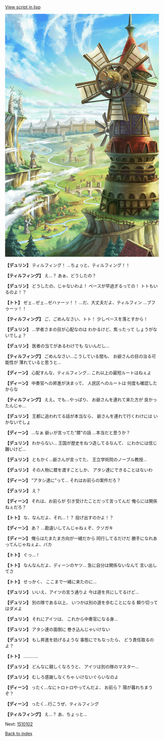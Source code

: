 [View script in lisp](../scripts/1510101.txt)

![005_Windmill.png](../images/backgrounds/005_Windmill.png)

**【デュリン】**
ティルフィング！
…ちょっと、ティルフィング！！

**【ティルフィング】**
え…？
あぁ、どうしたの？

**【デュリン】**
どうしたの、じゃないわよ！
ペースが早過ぎるっての！
トトもいるのよ！？

**【トト】**
ゼェ…ゼェ…ゼハァーッ！！
…だ、大丈夫だよ、ティルフィン
…ブフゥーッ！！

**【ティルフィング】**
ご、ごめんなさい、トト！
少しペースを落とすから！

**【デュリン】**
…学者さまの目が心配なのは
わかるけど、焦ったって
しょうがないでしょ？

**【デュリン】**
医者の当てがあるわけでも
ないんだし…

**【ティルフィング】**
ごめんなさい…こうしている間も、
お爺さんの目の治る可能性が
薄れていると思うと…

**【ディーン】**
心配すんな、ティルフィング…
これ以上の最短ルートはねぇよ

**【ディーン】**
中奏官への昇進が決まって、
人民区へのルートは
何度も確認したからな

**【ティルフィング】**
ええ。でも…やっぱり、
お爺さんを連れて来た方が
良かったんじゃ…

**【デュリン】**
王都に追われてる話が本当なら、
爺さんを連れて行くわけには
いかないでしょ

**【ディーン】**
…なぁ
爺ぃが言ってた“暦”の話
…本当だと思うか？

**【デュリン】**
わからない…
王国が歴史をねつ造してるなんて、
にわかには信じ難いけど…

**【デュリン】**
ともかく…爺さんが言ってた、
王立学術院のノーブル教授…

**【デュリン】**
その人物に暦を渡すことしか、
アタシ達にできることはないわ

**【ディーン】**
“アタシ達に”って…
それはお前らの案件だろ？

**【デュリン】**
え？

**【ディーン】**
それは、お前らが
引き受けたことだって言ってんだ
俺らには関係ねぇだろ？

**【トト】**
な、なんだよ、それ…！？
投げ出すのかよ！？

**【ディーン】**
あ？
…勘違いしてんじゃねぇぞ、クソガキ

**【ディーン】**
俺らはたまたま方向が一緒だから
同行してるだけだ
勝手になれあってんじゃねぇよ、バカ

**【トト】**
ぐっ…！

**【トト】**
なんなんだよ、ディーンのヤツ…
急に自分は関係ないなんて
言い出してさ

**【トト】**
せっかく、
ここまで一緒に来たのに…

**【デュリン】**
いいえ、アイツの言う通りよ
今は道を共にしてるけど…

**【デュリン】**
別の隊である以上、
いつかは別の道を歩むことになる
頼り切ってはダメよ

**【デュリン】**
それにアイツは、
これから中奏官になる身…

**【デュリン】**
アタシ達の面倒に
巻き込んじゃいけない

**【デュリン】**
もし昇進を妨げるような
事態にでもなったら、
どう責任取るのよ？

**【トト】**
…………

**【デュリン】**
どんなに親しくなろうと、
アイツは別の隊のマスター…

**【デュリン】**
むしろ感謝しなくちゃ
いけないぐらいなのよ

**【ディーン】**
ったく…なにトロトロやってんだよ、
お前ら？
陽が暮れちまうぞ？

**【ディーン】**
ったく…行こうぜ、ティルフィング

**【ティルフィング】**
え…？
あ、ちょっと…

Next: [1510102](1510102.md)

[Back to index](index.md)
